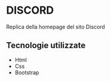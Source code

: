# DISCORD

Replica della homepage del sito Discord

## Tecnologie utilizzate

- Html
- Css
- Bootstrap
